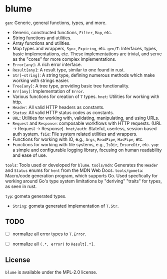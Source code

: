 # blume

`gen`: Generic, general functions, types, and more.
- Generic, constructed functions, `Filter`, `Map`, etc.
- String functions and utilities.
- Array functions and utilities.
- Map types and wrappers, `Sync`, `Expiring`, etc.
`gen/T`: Interfaces, types, basic implementations, etc. These implementations are trivial, and serve as the "cores" for more complex implementations.
- `Error[any]`: A rich error interface.
- `Result[any]`: A result type, similar to one found in rust.
- `Str[~string]`: A string type, defining numerous methods which make working with strings easier.
- `Tree[any]`: A tree type, providing basic tree functionality.
- `Err[any]`: Implementation of `Error`.
- Various functions for creation of `T` types.
`hnet`: Utilities for working with http.
- `Header`: All valid HTTP headers as constants.
- `Status`: All valid HTTP status codes as constants.
- `URL`: Utilities for working with, validating, manipulating, and using URLs.
- `Request` and `Response`: composable workflows with HTTP requests. (URL -> Request -> Response).
`hnet/auth`: Stateful, userless, session based auth system.
`fsio`: File system related utilities and wrappers.
- Functions for working with IO, e.g., `Args`, `ReadPipe`, `HasPipe`, etc.
- Functions for working with file systems, e.g., `IsDir`, `EnsureDir`, etc.
`yap`: a simple and configurable logging library, focusing on human readability and ease of use.

`tools`: Tools used or developed for `blume`.
`tools/mdn`: Generates the `Header` and `Status` enums for `hent` from the MDN Web Docs.
`tools/gometa`: Macro/code generation program, which supports Go. Used specfically for working around Go's type system limitations by "deriving" "traits" for types, as seen in rust.

`typ`: gometa generated types.
- `String`: gometa generated implementation of `T.Str`.

## TODO
- [ ] normalize all error types to `T.Error`.
- [ ] normalize all `(.*, error)` to `Result[.*]`.


## License
`blume` is available under the MPL-2.0 license.
